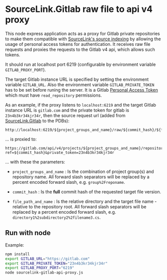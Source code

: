 # SourceLink.Gitlab raw file to api v4 proxy

This node express application acts as a proxy for Gitlab private repositories to make them compatible with [SourceLink's source indexing](https://github.com/dotnet/sourcelink) by allowing the usage of personal access tokens for authentication. It receives raw file requests and proxies the requests to the Gitlab v4 api, which allows such tokens. 

It should run at localhost port 6219 (configurable by environment variable `GITLAB_PROXY_PORT`).

The target Gitlab instance URL is specified by setting the environment variable `GITLAB_URL`. Also the environment variable `GITLAB_PRIVATE_TOKEN` has to be set before runing the server. It is a Gitlab [Personal Access Token](https://docs.gitlab.com/ee/user/profile/personal_access_tokens.html) which must have `read_repository` permissions.

As an example, if the proxy listens to `localhost:6219` and the target Gitlab instance URL is `gitlab.com` and the private token for gitlab is `23n4b3kr34kjr34r`, then the source request url (added from [SourceLink.Gitlab](https://www.nuget.org/packages/Microsoft.SourceLink.GitLab) to the PDBs):

```
http://localhost:6219/${project_groups_and_name}/raw/${commit_hash}/${file_path_and_name}
```

... is proxied to:

```
https://gitlab.com/api/v4/projects/${project_groups_and_name}/repository/files/{file_path_and_name}/raw?ref=${commit_hash}&private_token=23n4b3kr34kjr34r
```

... with these the parameters:

* `project_groups_and_name` : Is the combination of project group(s) and repository name. All forward slash separators will be replaced by a percent encoded forward slash, e.g. `group%2Freponame`.

* `commit_hash` : Is the **full** commit hash of the requested target file version.

* `file_path_and_name` : Is the relative directory and the target file name - relative to the repository root. All forward slash separators will be replaced by a percent encoded forward slash, e.g. `directory1%2subdirectory2%2filename3.cs`.

## Run with node

Example:

```bash
npm install
export GITLAB_URL="https://gitlab.com"
export GITLAB_PRIVATE_TOKEN="23n4b3kr34kjr34r"
export GITLAB_PROXY_PORT="6219"
node sourcelink-gitlab-api-proxy.js
```